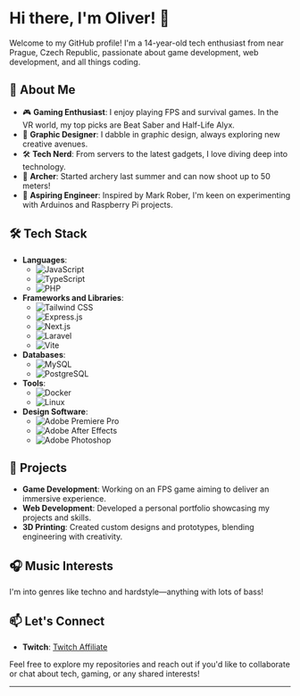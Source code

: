 # Hi there, I'm Oliver! 👋

Welcome to my GitHub profile! I'm a 14-year-old tech enthusiast from near Prague, Czech Republic, passionate about game development, web development, and all things coding.

## 🚀 About Me

- 🎮 **Gaming Enthusiast**: I enjoy playing FPS and survival games. In the VR world, my top picks are Beat Saber and Half-Life Alyx.
- 🎨 **Graphic Designer**: I dabble in graphic design, always exploring new creative avenues.
- 🛠 **Tech Nerd**: From servers to the latest gadgets, I love diving deep into technology.
- 🏹 **Archer**: Started archery last summer and can now shoot up to 50 meters!
- 🧠 **Aspiring Engineer**: Inspired by Mark Rober, I'm keen on experimenting with Arduinos and Raspberry Pi projects.

## 🛠 Tech Stack

- **Languages**:
  - ![JavaScript](https://img.shields.io/badge/-JavaScript-F7DF1E?style=flat&logo=javascript&logoColor=black)
  - ![TypeScript](https://img.shields.io/badge/-TypeScript-3178C6?style=flat&logo=typescript&logoColor=white)
  - ![PHP](https://img.shields.io/badge/-PHP-777BB4?style=flat&logo=php&logoColor=white)
- **Frameworks and Libraries**:
  - ![Tailwind CSS](https://img.shields.io/badge/-Tailwind%20CSS-38B2AC?style=flat&logo=tailwind-css&logoColor=white)
  - ![Express.js](https://img.shields.io/badge/-Express.js-000000?style=flat&logo=express&logoColor=white)
  - ![Next.js](https://img.shields.io/badge/-Next.js-000000?style=flat&logo=nextdotjs&logoColor=white)
  - ![Laravel](https://img.shields.io/badge/-Laravel-FF2D20?style=flat&logo=laravel&logoColor=white)
  - ![Vite](https://img.shields.io/badge/-Vite-646CFF?style=flat&logo=vite&logoColor=white)
- **Databases**:
  - ![MySQL](https://img.shields.io/badge/-MySQL-4479A1?style=flat&logo=mysql&logoColor=white)
  - ![PostgreSQL](https://img.shields.io/badge/-PostgreSQL-4169E1?style=flat&logo=postgresql&logoColor=white)
- **Tools**:
  - ![Docker](https://img.shields.io/badge/-Docker-2496ED?style=flat&logo=docker&logoColor=white)
  - ![Linux](https://img.shields.io/badge/-Linux-FCC624?style=flat&logo=linux&logoColor=black)
- **Design Software**:
  - ![Adobe Premiere Pro](https://img.shields.io/badge/-Adobe%20Premiere%20Pro-9999FF?style=flat&logo=adobe-premiere-pro&logoColor=white)
  - ![Adobe After Effects](https://img.shields.io/badge/-Adobe%20After%20Effects-9999FF?style=flat&logo=adobe-after-effects&logoColor=white)
  - ![Adobe Photoshop](https://img.shields.io/badge/-Adobe%20Photoshop-31A8FF?style=flat&logo=adobe-photoshop&logoColor=white)

## 🌟 Projects

- **Game Development**: Working on an FPS game aiming to deliver an immersive experience.
- **Web Development**: Developed a personal portfolio showcasing my projects and skills.
- **3D Printing**: Created custom designs and prototypes, blending engineering with creativity.

## 🎧 Music Interests

I'm into genres like techno and hardstyle—anything with lots of bass!

## 📫 Let's Connect

- **Twitch**: [Twitch Affiliate](https://www.twitch.tv/yourusername)

Feel free to explore my repositories and reach out if you'd like to collaborate or chat about tech, gaming, or any shared interests!

---
